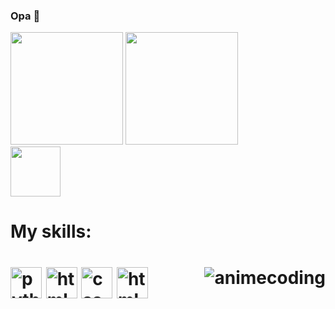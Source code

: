 ### Opa 👋

<!--
**BrenoCipolli/BrenoCipolli** is a ✨ _special_ ✨ repository because its `README.md` (this file) appears on your GitHub profile.
-->
<div>
  <img height='180cm' src='https://github-readme-stats.vercel.app/api?username=BrenoCipolli&show_icons=true&theme=dracula&include_all_commits=true&count_private=true'/>
  <img height='180cm' src='https://github-readme-stats.vercel.app/api/top-langs/?username=BrenoCipolli&layout=compact&langs_count=16&theme=dracula'/>
<div>

<div>
 <a href="https://www.youtube.com/nostalgia"  target="_blank"><img height="80cm" src="https://cdn.jsdelivr.net/gh/devicons/devicon/icons/google/google-original.svg"target="_blank"><a/>
<div>
<h1> My skills:<h1>
  <img height='50cm' alt="python" src = "https://cdn.jsdelivr.net/gh/devicons/devicon/icons/python/python-original.svg">
  <img height="50cm" alt="html5" src="https://cdn.jsdelivr.net/gh/devicons/devicon/icons/html5/html5-original.svg">
  <img height="50cm" alt="css" src="https://cdn.jsdelivr.net/gh/devicons/devicon/icons/css3/css3-original.svg">
  <img height="50cm" alt="html5" src="https://cdn.jsdelivr.net/gh/devicons/devicon/icons/html5/html5-original.svg">
   <img align="right" alt="animecoding" src="https://cdn.discordapp.com/avatars/852901991722123274/a_56cfbc71b411f5940e17546bb38471f8.gif">
</div>
